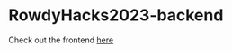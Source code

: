 # RowdyHacks2023-backend

Check out the frontend [here](https://github.com/Abhishek-More/rowdyhack23)
